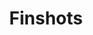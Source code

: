 ---
facebook: https://facebook.com/finshots
instagram: https://instagram.com/finshots_
linkedin: https://linkedin.com/company/finception-in
logohandle: finshotsin
sort: finshots
title: Finshots
twitter: https://x.com/finshots
website: https://finshots.in/
---